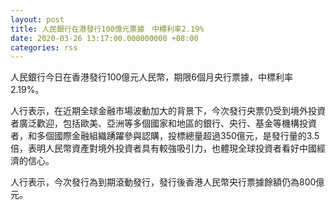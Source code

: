 ```yaml
---
layout: post
title: 人民銀行在港發行100億元票據　中標利率2.19%
date: 2020-03-26 13:17:00.000000000 +08:00
categories: rss
---
```


人民銀行今日在香港發行100億元人民幣，期限6個月央行票據，中標利率2.19%。

人行表示，在近期全球金融市場波動加大的背景下，今次發行央票仍受到境外投資者廣泛歡迎，包括歐美、亞洲等多個國家和地區的銀行、央行、基金等機構投資者，和多個國際金融組織踴躍參與認購，投標總量超過350億元，是發行量的3.5倍，表明人民幣資產對境外投資者具有較強吸引力，也體現全球投資者看好中國經濟的信心。

人行表示，今次發行為到期滾動發行，發行後香港人民幣央行票據餘額仍為800億元。
